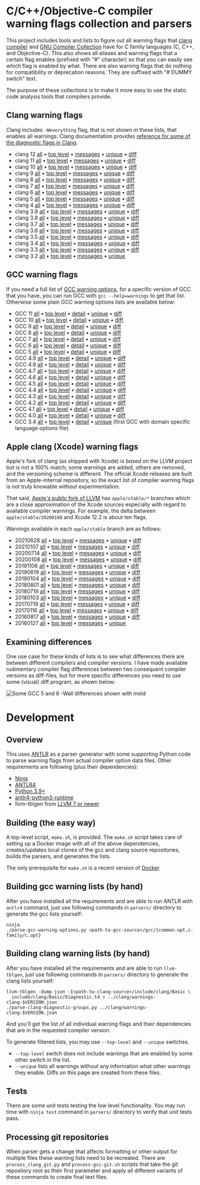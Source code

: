 # C/C++/Objective-C compiler warning flags collection and parsers

This project includes tools and lists to figure out all warning flags
that [clang compiler](http://clang.llvm.org/) and
[GNU Compiler Collection](https://gcc.gnu.org/) have for C family
languages (C, C++, and Objective-C). This also shows all aliases and
warning flags that a certain flag enables (prefixed with "#"
character) so that you can easily see which flag is enabled by
what. There are also warning flags that do nothing for compatibility
or deprecation reasons. They are suffixed with "# DUMMY switch" text.

The purpose of these collections is to make it more easy to use the
static code analysis tools that compilers provide.

## Clang warning flags

Clang includes `-Weverything` flag, that is not shown in these lists,
that enables all warnings. Clang documentation provides
[reference for some of the diagnostic flags in Clang](https://clang.llvm.org/docs/DiagnosticsReference.html).

* clang 12 [all](clang/warnings-clang-12.txt)
  • [top level](clang/warnings-clang-top-level-12.txt)
  • [messages](clang/warnings-clang-messages-12.txt)
  • [unique](clang/warnings-clang-unique-12.txt)
  • [diff](clang/warnings-clang-diff-11-12.txt)
* clang 11 [all](clang/warnings-clang-11.txt)
  • [top level](clang/warnings-clang-top-level-11.txt)
  • [messages](clang/warnings-clang-messages-11.txt)
  • [unique](clang/warnings-clang-unique-11.txt)
  • [diff](clang/warnings-clang-diff-10-11.txt)
* clang 10 [all](clang/warnings-clang-10.txt)
  • [top level](clang/warnings-clang-top-level-10.txt)
  • [messages](clang/warnings-clang-messages-10.txt)
  • [unique](clang/warnings-clang-unique-10.txt)
  • [diff](clang/warnings-clang-diff-9-10.txt)
* clang 9 [all](clang/warnings-clang-9.txt)
  • [top level](clang/warnings-clang-top-level-9.txt)
  • [messages](clang/warnings-clang-messages-9.txt)
  • [unique](clang/warnings-clang-unique-9.txt)
  • [diff](clang/warnings-clang-diff-8-9.txt)
* clang 8 [all](clang/warnings-clang-8.txt)
  • [top level](clang/warnings-clang-top-level-8.txt)
  • [messages](clang/warnings-clang-messages-8.txt)
  • [unique](clang/warnings-clang-unique-8.txt)
  • [diff](clang/warnings-clang-diff-7-8.txt)
* clang 7 [all](clang/warnings-clang-7.txt)
  • [top level](clang/warnings-clang-top-level-7.txt)
  • [messages](clang/warnings-clang-messages-7.txt)
  • [unique](clang/warnings-clang-unique-7.txt)
  • [diff](clang/warnings-clang-diff-6-7.txt)
* clang 6 [all](clang/warnings-clang-6.txt)
  • [top level](clang/warnings-clang-top-level-6.txt)
  • [messages](clang/warnings-clang-messages-6.txt)
  • [unique](clang/warnings-clang-unique-6.txt)
  • [diff](clang/warnings-clang-diff-5-6.txt)
* clang 5 [all](clang/warnings-clang-5.txt)
  • [top level](clang/warnings-clang-top-level-5.txt)
  • [messages](clang/warnings-clang-messages-5.txt)
  • [unique](clang/warnings-clang-unique-5.txt)
  • [diff](clang/warnings-clang-diff-4-5.txt)
* clang 4 [all](clang/warnings-clang-4.txt)
  • [top level](clang/warnings-clang-top-level-4.txt)
  • [messages](clang/warnings-clang-messages-4.txt)
  • [unique](clang/warnings-clang-unique-4.txt)
  • [diff](clang/warnings-clang-diff-3.9-4.txt)
* clang 3.9 [all](clang/warnings-clang-3.9.txt)
  • [top level](clang/warnings-clang-top-level-3.9.txt)
  • [messages](clang/warnings-clang-messages-3.9.txt)
  • [unique](clang/warnings-clang-unique-3.9.txt)
  • [diff](clang/warnings-clang-diff-3.8-3.9.txt)
* clang 3.8 [all](clang/warnings-clang-3.8.txt)
  • [top level](clang/warnings-clang-top-level-3.8.txt)
  • [messages](clang/warnings-clang-messages-3.8.txt)
  • [unique](clang/warnings-clang-unique-3.8.txt)
  • [diff](clang/warnings-clang-diff-3.7-3.8.txt)
* clang 3.7 [all](clang/warnings-clang-3.7.txt)
  • [top level](clang/warnings-clang-top-level-3.7.txt)
  • [messages](clang/warnings-clang-messages-3.7.txt)
  • [unique](clang/warnings-clang-unique-3.7.txt)
  • [diff](clang/warnings-clang-diff-3.6-3.7.txt)
* clang 3.6 [all](clang/warnings-clang-3.6.txt)
  • [top level](clang/warnings-clang-top-level-3.6.txt)
  • [messages](clang/warnings-clang-messages-3.6.txt)
  • [unique](clang/warnings-clang-unique-3.6.txt)
  • [diff](clang/warnings-clang-diff-3.5-3.6.txt)
* clang 3.5 [all](clang/warnings-clang-3.5.txt)
  • [top level](clang/warnings-clang-top-level-3.5.txt)
  • [messages](clang/warnings-clang-messages-3.5.txt)
  • [unique](clang/warnings-clang-unique-3.5.txt)
  • [diff](clang/warnings-clang-diff-3.4-3.5.txt)
* clang 3.4 [all](clang/warnings-clang-3.4.txt)
  • [top level](clang/warnings-clang-top-level-3.4.txt)
  • [messages](clang/warnings-clang-messages-3.4.txt)
  • [unique](clang/warnings-clang-unique-3.4.txt)
  • [diff](clang/warnings-clang-diff-3.3-3.4.txt)
* clang 3.3 [all](clang/warnings-clang-3.3.txt)
  • [top level](clang/warnings-clang-top-level-3.3.txt)
  • [messages](clang/warnings-clang-messages-3.3.txt)
  • [unique](clang/warnings-clang-unique-3.3.txt)
  • [diff](clang/warnings-clang-diff-3.2-3.3.txt)
* clang 3.2 [all](clang/warnings-clang-3.2.txt)
  • [top level](clang/warnings-clang-top-level-3.2.txt)
  • [messages](clang/warnings-clang-messages-3.2.txt)
  • [unique](clang/warnings-clang-unique-3.2.txt)

## GCC warning flags

If you need a full list of
[GCC warning options](https://gcc.gnu.org/onlinedocs/gcc/Warning-Options.html),
for a specific version of GCC that you have, you can run GCC with `gcc
--help=warnings` to get that list. Otherwise some plain GCC warning
options lists are available below:

* GCC 11 [all](gcc/warnings-gcc-11.txt)
  • [top level](gcc/warnings-gcc-top-level-11.txt)
  • [detail](gcc/warnings-gcc-detail-11.txt)
  • [unique](gcc/warnings-gcc-unique-11.txt)
  • [diff](gcc/warnings-gcc-diff-10-11.txt)
* GCC 10 [all](gcc/warnings-gcc-10.txt)
  • [top level](gcc/warnings-gcc-top-level-10.txt)
  • [detail](gcc/warnings-gcc-detail-10.txt)
  • [unique](gcc/warnings-gcc-unique-10.txt)
  • [diff](gcc/warnings-gcc-diff-9-10.txt)
* GCC 9 [all](gcc/warnings-gcc-9.txt)
  • [top level](gcc/warnings-gcc-top-level-9.txt)
  • [detail](gcc/warnings-gcc-detail-9.txt)
  • [unique](gcc/warnings-gcc-unique-9.txt)
  • [diff](gcc/warnings-gcc-diff-8-9.txt)
* GCC 8 [all](gcc/warnings-gcc-8.txt)
  • [top level](gcc/warnings-gcc-top-level-8.txt)
  • [detail](gcc/warnings-gcc-detail-8.txt)
  • [unique](gcc/warnings-gcc-unique-8.txt)
  • [diff](gcc/warnings-gcc-diff-7-8.txt)
* GCC 7 [all](gcc/warnings-gcc-7.txt)
  • [top level](gcc/warnings-gcc-top-level-7.txt)
  • [detail](gcc/warnings-gcc-detail-7.txt)
  • [unique](gcc/warnings-gcc-unique-7.txt)
  • [diff](gcc/warnings-gcc-diff-6-7.txt)
* GCC 6 [all](gcc/warnings-gcc-6.txt)
  • [top level](gcc/warnings-gcc-top-level-6.txt)
  • [detail](gcc/warnings-gcc-detail-6.txt)
  • [unique](gcc/warnings-gcc-unique-6.txt)
  • [diff](gcc/warnings-gcc-diff-5-6.txt)
* GCC 5 [all](gcc/warnings-gcc-5.txt)
  • [top level](gcc/warnings-gcc-top-level-5.txt)
  • [detail](gcc/warnings-gcc-detail-5.txt)
  • [unique](gcc/warnings-gcc-unique-5.txt)
  • [diff](gcc/warnings-gcc-diff-4.9-5.txt)
* GCC 4.9 [all](gcc/warnings-gcc-4.9.txt)
  • [top level](gcc/warnings-gcc-top-level-4.9.txt)
  • [detail](gcc/warnings-gcc-detail-4.9.txt)
  • [unique](gcc/warnings-gcc-unique-4.9.txt)
  • [diff](gcc/warnings-gcc-diff-4.8-4.9.txt)
* GCC 4.8 [all](gcc/warnings-gcc-4.8.txt)
  • [top level](gcc/warnings-gcc-top-level-4.8.txt)
  • [detail](gcc/warnings-gcc-detail-4.8.txt)
  • [unique](gcc/warnings-gcc-unique-4.8.txt)
  • [diff](gcc/warnings-gcc-diff-4.7-4.8.txt)
* GCC 4.7 [all](gcc/warnings-gcc-4.7.txt)
  • [top level](gcc/warnings-gcc-top-level-4.7.txt)
  • [detail](gcc/warnings-gcc-detail-4.7.txt)
  • [unique](gcc/warnings-gcc-unique-4.7.txt)
  • [diff](gcc/warnings-gcc-diff-4.6-4.7.txt)
* GCC 4.6 [all](gcc/warnings-gcc-4.6.txt)
  • [top level](gcc/warnings-gcc-top-level-4.6.txt)
  • [detail](gcc/warnings-gcc-detail-4.6.txt)
  • [unique](gcc/warnings-gcc-unique-4.6.txt)
  • [diff](gcc/warnings-gcc-diff-4.5-4.6.txt)
* GCC 4.5 [all](gcc/warnings-gcc-4.5.txt)
  • [top level](gcc/warnings-gcc-top-level-4.5.txt)
  • [detail](gcc/warnings-gcc-detail-4.5.txt)
  • [unique](gcc/warnings-gcc-unique-4.5.txt)
  • [diff](gcc/warnings-gcc-diff-4.4-4.5.txt)
* GCC 4.4 [all](gcc/warnings-gcc-4.4.txt)
  • [top level](gcc/warnings-gcc-top-level-4.4.txt)
  • [detail](gcc/warnings-gcc-detail-4.4.txt)
  • [unique](gcc/warnings-gcc-unique-4.4.txt)
  • [diff](gcc/warnings-gcc-diff-4.3-4.4.txt)
* GCC 4.3 [all](gcc/warnings-gcc-4.3.txt)
  • [top level](gcc/warnings-gcc-top-level-4.3.txt)
  • [detail](gcc/warnings-gcc-detail-4.3.txt)
  • [unique](gcc/warnings-gcc-unique-4.3.txt)
  • [diff](gcc/warnings-gcc-diff-4.2-4.3.txt)
* GCC 4.2 [all](gcc/warnings-gcc-4.2.txt)
  • [top level](gcc/warnings-gcc-top-level-4.2.txt)
  • [detail](gcc/warnings-gcc-detail-4.2.txt)
  • [unique](gcc/warnings-gcc-unique-4.2.txt)
  • [diff](gcc/warnings-gcc-diff-4.1-4.2.txt)
* GCC 4.1 [all](gcc/warnings-gcc-4.1.txt)
  • [top level](gcc/warnings-gcc-top-level-4.1.txt)
  • [detail](gcc/warnings-gcc-detail-4.1.txt)
  • [unique](gcc/warnings-gcc-unique-4.1.txt)
  • [diff](gcc/warnings-gcc-diff-4.0-4.1.txt)
* GCC 4.0 [all](gcc/warnings-gcc-4.0.txt)
  • [top level](gcc/warnings-gcc-top-level-4.0.txt)
  • [detail](gcc/warnings-gcc-detail-4.0.txt)
  • [unique](gcc/warnings-gcc-unique-4.0.txt)
  • [diff](gcc/warnings-gcc-diff-3.4-4.0.txt)
* GCC 3.4 [all](gcc/warnings-gcc-3.4.txt)
  • [top level](gcc/warnings-gcc-top-level-3.4.txt)
  • [detail](gcc/warnings-gcc-detail-3.4.txt)
  • [unique](gcc/warnings-gcc-unique-3.4.txt)
  (first GCC with domain specific language options file)

## Apple clang (Xcode) warning flags

Apple's fork of clang (as shipped with Xcode) is _based on_ the LLVM project but
is not a 100% match; some warnings are added, others are removed, and the
versioning scheme is different. The official Xcode releases are built from an
Apple-internal repository, so the exact list of compiler warning flags is not
truly knowable without experimentation.

That said, [Apple's public fork of LLVM](https://github.com/apple/llvm-project)
has `apple/stable/*` branches which are a close approximation of the Xcode
sources especially with regard to available compiler warnings. For example, the
delta between `apple/stable/20200108` and Xcode 12.2 is about ten flags.

Warnings available in each `apple/stable` branch are as follows:

* 20210628 [all](xcode/warnings-xcode-20210628.txt)
  • [top level](xcode/warnings-xcode-top-level-20210628.txt)
  • [messages](xcode/warnings-xcode-messages-20210628.txt)
  • [unique](xcode/warnings-xcode-unique-20210628.txt)
  • [diff](xcode/warnings-xcode-diff-20210107-20210628.txt)
* 20210107 [all](xcode/warnings-xcode-20210107.txt)
  • [top level](xcode/warnings-xcode-top-level-20210107.txt)
  • [messages](xcode/warnings-xcode-messages-20210107.txt)
  • [unique](xcode/warnings-xcode-unique-20210107.txt)
  • [diff](xcode/warnings-xcode-diff-20200714-20210107.txt)
* 20200714 [all](xcode/warnings-xcode-20200714.txt)
  • [top level](xcode/warnings-xcode-top-level-20200714.txt)
  • [messages](xcode/warnings-xcode-messages-20200714.txt)
  • [unique](xcode/warnings-xcode-unique-20200714.txt)
  • [diff](xcode/warnings-xcode-diff-20200108-20200714.txt)
* 20200108 [all](xcode/warnings-xcode-20200108.txt)
  • [top level](xcode/warnings-xcode-top-level-20200108.txt)
  • [messages](xcode/warnings-xcode-messages-20200108.txt)
  • [unique](xcode/warnings-xcode-unique-20200108.txt)
  • [diff](xcode/warnings-xcode-diff-20191106-20200108.txt)
* 20191106 [all](xcode/warnings-xcode-20191106.txt)
  • [top level](xcode/warnings-xcode-top-level-20191106.txt)
  • [messages](xcode/warnings-xcode-messages-20191106.txt)
  • [unique](xcode/warnings-xcode-unique-20191106.txt)
  • [diff](xcode/warnings-xcode-diff-20190619-20191106.txt)
* 20190619 [all](xcode/warnings-xcode-20190619.txt)
  • [top level](xcode/warnings-xcode-top-level-20190619.txt)
  • [messages](xcode/warnings-xcode-messages-20190619.txt)
  • [unique](xcode/warnings-xcode-unique-20190619.txt)
  • [diff](xcode/warnings-xcode-diff-20190104-20190619.txt)
* 20190104 [all](xcode/warnings-xcode-20190104.txt)
  • [top level](xcode/warnings-xcode-top-level-20190104.txt)
  • [messages](xcode/warnings-xcode-messages-20190104.txt)
  • [unique](xcode/warnings-xcode-unique-20190104.txt)
  • [diff](xcode/warnings-xcode-diff-20180801-20190104.txt)
* 20180801 [all](xcode/warnings-xcode-20180801.txt)
  • [top level](xcode/warnings-xcode-top-level-20180801.txt)
  • [messages](xcode/warnings-xcode-messages-20180801.txt)
  • [unique](xcode/warnings-xcode-unique-20180801.txt)
  • [diff](xcode/warnings-xcode-diff-20180719-20180801.txt)
* 20180719 [all](xcode/warnings-xcode-20180719.txt)
  • [top level](xcode/warnings-xcode-top-level-20180719.txt)
  • [messages](xcode/warnings-xcode-messages-20180719.txt)
  • [unique](xcode/warnings-xcode-unique-20180719.txt)
  • [diff](xcode/warnings-xcode-diff-20180103-20180719.txt)
* 20180103 [all](xcode/warnings-xcode-20180103.txt)
  • [top level](xcode/warnings-xcode-top-level-20180103.txt)
  • [messages](xcode/warnings-xcode-messages-20180103.txt)
  • [unique](xcode/warnings-xcode-unique-20180103.txt)
  • [diff](xcode/warnings-xcode-diff-20170719-20180103.txt)
* 20170719 [all](xcode/warnings-xcode-20170719.txt)
  • [top level](xcode/warnings-xcode-top-level-20170719.txt)
  • [messages](xcode/warnings-xcode-messages-20170719.txt)
  • [unique](xcode/warnings-xcode-unique-20170719.txt)
  • [diff](xcode/warnings-xcode-diff-20170116-20170719.txt)
* 20170116 [all](xcode/warnings-xcode-20170116.txt)
  • [top level](xcode/warnings-xcode-top-level-20170116.txt)
  • [messages](xcode/warnings-xcode-messages-20170116.txt)
  • [unique](xcode/warnings-xcode-unique-20170116.txt)
  • [diff](xcode/warnings-xcode-diff-20160817-20170116.txt)
* 20160817 [all](xcode/warnings-xcode-20160817.txt)
  • [top level](xcode/warnings-xcode-top-level-20160817.txt)
  • [messages](xcode/warnings-xcode-messages-20160817.txt)
  • [unique](xcode/warnings-xcode-unique-20160817.txt)
  • [diff](xcode/warnings-xcode-diff-20160127-20160817.txt)
* 20160127 [all](xcode/warnings-xcode-20160127.txt)
  • [top level](xcode/warnings-xcode-top-level-20160127.txt)
  • [messages](xcode/warnings-xcode-messages-20160127.txt)
  • [unique](xcode/warnings-xcode-unique-20160127.txt)

## Examining differences

One use case for these kinds of lists is to see what differences there
are between different compilers and compiler versions. I have made
available rudimentary compiler flag differences between two consequent
compiler versions as diff-files, but for more specific differences you
need to use some (visual) diff program, as shown below:

![Some GCC 5 and 6 -Wall differences shown with meld](gcc/meld-gcc-5-6-wall.png)

# Development

## Overview

This uses [ANTLR](http://www.antlr.org/) as a parser generator with
some supporting Python code to parse warning flags from actual
compiler option data files. Other requirements are following (plus
their dependencies):

* [Ninja](https://ninja-build.org/)
* [ANTLR4](http://www.antlr.org/)
* [Python 3.9+](https://www.python.org/)
* [antlr4-python3-runtime](https://pypi.python.org/pypi/antlr4-python3-runtime/)
* llvm-tblgen from [LLVM 7 or newer](https://llvm.org/)

## Building (the easy way)

A top-level script, `make.sh`, is provided. The `make.sh` script takes
care of setting up a Docker image with all of the above dependencies,
creates/updates local clones of the gcc and clang source repositories,
builds the parsers, and generates the lists.

The only prerequisite for `make.sh` is a recent version of [Docker](https://www.docker.com).

## Building gcc warning lists (by hand)

After you have installed all the requirements and are able to run
ANTLR with `antlr4` command, just use following commands in `parsers/`
directory to generate the gcc lists yourself:

    ninja
    ./parse-gcc-warning-options.py <path-to-gcc-source>/gcc/{common.opt,c-family/c.opt}

## Building clang warning lists (by hand)

After you have installed all the requirements and are able to run
`llvm-tblgen`, just use following commands in `parsers/` directory to
generate the clang lists yourself:

    llvm-tblgen -dump-json -I<path-to-clang-source>/include/clang/Basic \
      include/clang/Basic/Diagnostic.td > ../clang/warnings-clang-$VERSION.json
    ./parse-clang-diagnostic-groups.py ../clang/warnings-clang-$VERSION.json

And you'll get the list of all individual warning flags and their
dependencies that are in the requested compiler version.

To generate filtered lists, you may use `--top-level` and `--unique`
switches.

* `--top-level` switch does not include warnings that are enabled by
  some other switch in the list.
* `--unique` lists all warnings without any information what other
  warnings they enable. Diffs on this page are created from these
  files.

## Tests

There are some unit tests testing the low level functionality. You may
run time with `ninja test` command in `parsers/` directory to verify
that unit tests pass.

## Processing git repositories

When parser gets a change that affects formatting or other output for
multiple files these warning lists need to be recreated. There are
`process_clang_git.py` and `process-gcc-git.sh` scripts that take the
git repository root as their first parameter and apply all different
variants of these commands to create final text files.
